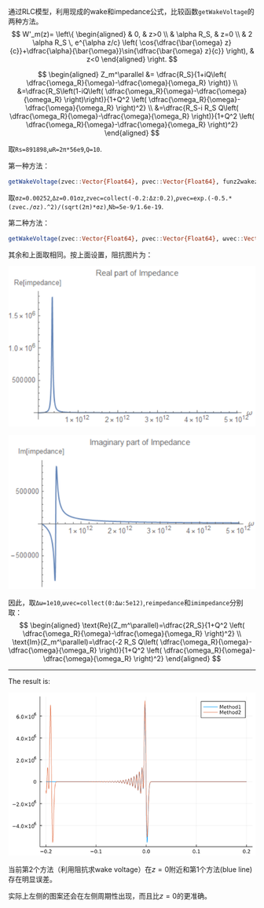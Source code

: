 通过RLC模型，利用现成的wake和impedance公式，比较函数`getWakeVoltage`的两种方法。
$$
W'_m(z)=
\left\{
\begin{aligned}
& 0, & z>0 \\
& \alpha R_S, & z=0 \\
& 2 \alpha R_S \, e^{\alpha z/c} \left( \cos{\dfrac{\bar{\omega} z}{c}}+\dfrac{\alpha}{\bar{\omega}}\sin{\dfrac{\bar{\omega} z}{c}} \right), & z<0
\end{aligned}
\right.
$$

$$
\begin{aligned}
Z_m^\parallel &= \dfrac{R_S}{1+iQ\left( \dfrac{\omega_R}{\omega}-\dfrac{\omega}{\omega_R} \right)} \\
&=\dfrac{R_S\left(1-iQ\left( \dfrac{\omega_R}{\omega}-\dfrac{\omega}{\omega_R} \right)\right)}{1+Q^2 \left( \dfrac{\omega_R}{\omega}-\dfrac{\omega}{\omega_R} \right)^2} \\
&=\dfrac{R_S-i R_S Q\left( \dfrac{\omega_R}{\omega}-\dfrac{\omega}{\omega_R} \right)}{1+Q^2 \left( \dfrac{\omega_R}{\omega}-\dfrac{\omega}{\omega_R} \right)^2} 
\end{aligned}
$$

取`Rs=891898`,`ωR=2π*56e9`,`Q=10`.



第一种方法：

```julia
getWakeVoltage(zvec::Vector{Float64}, ρvec::Vector{Float64}, funz2wakez::Union{Interpolations.Extrapolation,Function}, Δz, Nb, elementcharge=1.6021766208e-19)
```

取`σz=0.00252`,`Δz=0.01σz`,`zvec=collect(-0.2:Δz:0.2)`,`ρvec=exp.(-0.5.*(zvec./σz).^2)/(sqrt(2π)*σz)`,`Nb=5e-9/1.6e-19`.

第二种方法：

```julia
getWakeVoltage(zvec::Vector{Float64}, ρvec::Vector{Float64}, ωvec::Vector{Float64}, reimpedancevec::Vector{Float64}, imimpedancevec::Vector{Float64}, Δω, Δz, Nb, elementcharge=1.6021766208e-19, clight=299792458.0)
```

其余和上面取相同。按上面设置，阻抗图片为：

![image-20220907005526545](Pictures/Wake/image-20220907005526545.png)

![image-20220907005543029](Pictures/Wake/image-20220907005543029.png)

因此，取`Δω=1e10`,`ωvec=collect(0:Δω:5e12)`,`reimpedance`和`imimpedance`分别取：
$$
\begin{aligned}
\text{Re}(Z_m^\parallel)=\dfrac{2R_S}{1+Q^2 \left( \dfrac{\omega_R}{\omega}-\dfrac{\omega}{\omega_R} \right)^2} \\
\text{Im}(Z_m^\parallel)=\dfrac{-2 R_S Q\left( \dfrac{\omega_R}{\omega}-\dfrac{\omega}{\omega_R} \right)}{1+Q^2 \left( \dfrac{\omega_R}{\omega}-\dfrac{\omega}{\omega_R} \right)^2} 
\end{aligned}
$$



---



The result is:

![image-20220908001850462](Pictures/Wake/image-20220908001850462.png)

当前第2个方法（利用阻抗求wake voltage）在$z=0$附近和第1个方法(blue line)存在明显误差。

实际上左侧的图案还会在左侧周期性出现，而且比$z=0$的更准确。

